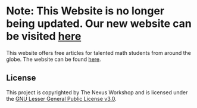 # Note: This Website is no longer being updated. Our new website can be visited [here](https://nexusworkshop.vercel.app/)
This website offers free articles for talented math students from around the globe. The website can be found [here](https://nexusworkshop.github.io/).

## License
This project is copyrighted by The Nexus Workshop and is licensed under the [GNU Lesser General Public License v3.0](https://github.com/nexusworkshop/nexusworkshop.github.io/blob/master/LICENSE).
